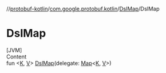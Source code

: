 //[protobuf-kotlin](./reference/kotlin/api-docs/)/[com.google.protobuf.kotlin](./reference/kotlin/api-docs/protobuf-kotlin/com.google.protobuf.kotlin/)/[DslMap]()/DslMap

# DslMap

[JVM] \
Content \
fun <[K](), [V]()> [DslMap]()(delegate:
[Map](https://kotlinlang.org/api/latest/jvm/stdlib/kotlin.collections/-map/index.html)<[K](),
[V]()>)
